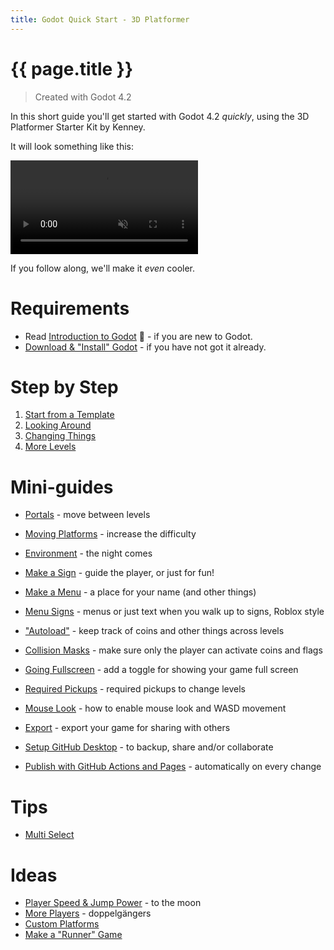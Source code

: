 ```yaml
---
title: Godot Quick Start - 3D Platformer
---
```

# {{ page.title }}

> Created with Godot 4.2

In this short guide you'll get started with Godot 4.2 _quickly_, using the 3D Platformer Starter Kit by Kenney.

It will look something like this:

<p><video muted controls><source src="res/3d_platformer_main.mp4" type="video/mp4"></video></p>

If you follow along, we'll make it _even_ cooler.

# Requirements
<!--
You don't need to have tried Godot or any other game engine before.

*It's an advantage to have tried text based programming before (like Python or JavaScript) to better understand the code examples, but it's also OK to start out just copy-pasting the examples.*

If this is your first experience with Godot, you may want check out these links first:
-->
* Read [Introduction to Godot](https://docs.godotengine.org/en/stable/getting_started/introduction/introduction_to_godot.html) 🔗 - if you are new to Godot.
* [Download & "Install" Godot](../install.md) - if you have not got it already.

# Step by Step

1. [Start from a Template](start.md)
1. [Looking Around](looking_around.md)
1. [Changing Things](changing_things.md)
1. [More Levels](more_levels.md)

<!--
# The Godot Editor

If this is your first Godot experience, you may want to familiarize yourself with some of the key concepts here:

* _Optional:_ Read [Overview of Godot's key concepts](https://docs.godotengine.org/en/stable/getting_started/introduction/key_concepts_overview.html) 🔗
* _Optional:_ Read [First look at Godot's editor](https://docs.godotengine.org/en/stable/getting_started/introduction/first_look_at_the_editor.html) 🔗

For now, though, we'll focus our attention on the _3D viewport_.
-->

# Mini-guides

* [Portals](portals.md) - move between levels
* [Moving Platforms](moving_platforms.md) - increase the difficulty
* [Environment](environment.md) - the night comes
* [Make a Sign](sign.md) - guide the player, or just for fun!
* [Make a Menu](menus.md) - a place for your name (and other things)
* [Menu Signs](menu_signs.md) - menus or just text when you walk up to signs, Roblox style
* ["Autoload"](autoload.md) - keep track of coins and other things across levels
* [Collision Masks](collision_masks.md) - make sure only the player can activate coins and flags
* [Going Fullscreen](fullscreen.md) - add a toggle for showing your game full screen
* [Required Pickups](required_pickups.md) - required pickups to change levels
* [Mouse Look](mouse_look.md) - how to enable mouse look and WASD movement

* [Export](../export.md) - export your game for sharing with others
* [Setup GitHub Desktop](../github_desktop_setup.md) - to backup, share and/or collaborate
* [Publish with GitHub Actions and Pages](../github-pages-workflow.md) - automatically on every change

# Tips

* [Multi Select](multi_select.md)


# Ideas

* [Player Speed & Jump Power](player_speed.md) - to the moon
* [More Players](many_players.md) - doppelgängers
* [Custom Platforms](custom_platforms.md)
* [Make a "Runner" Game](runner.md)


<!--
Krav om at samle alle mønter op før man kan gå videre
Importere grafikker fra Itch.io o.l

Custom Platforms

Runner / Slope variant
--
x Tip: Auto-hide Output
x Musik: CC0 fx pixabay
Platform der forsvinder (fake)
Tre liv + Samle liv (evt. fra mønter)
Lava eller lign
Monstre (man skal hoppe på?) - grinde ting til monstre, save og andet
Skin
Jump Scare (nattebane, så kommer der noget scary frem)
Kapitalisme. For at hoppe skal man tvinge NPC'er til at lave mønter.

-->
